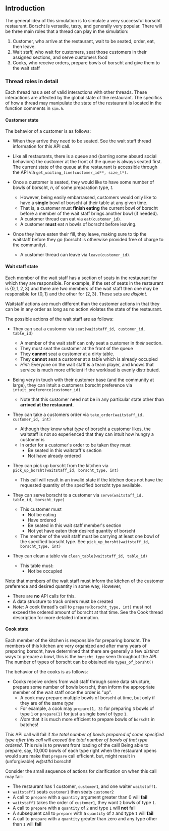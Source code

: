 ## Introduction

The general idea of this simulation is to simulate a very successful borscht restaurant. 
Borscht is versatile, tasty, and generally very popular.
There will be three main roles that a thread can play in the simulation:

1. Customer, who arrive at the restaurant, wait to be seated, order, eat, then leave.
2. Wait staff, who wait for customers, seat those customers in their assigned sections, and serve customers food
3. Cooks, who receive orders, prepare bowls of borscht and give them to the wait staff

### Thread roles in detail
Each thread has a set of valid interactions with other threads. These interactions are affected by the global state of the restaurant.
The specifics of how a thread may manipulate the state of the restaurant is located in the function comments in `sim.h`.

#### Customer state
The behavior of a customer is as follows:

- When they arrive they need to be seated. See the wait staff thread information for this API call.

- Like all restaurants, there is a queue and (barring some absurd social behaviors) the customer at the front of the queue is always seated first.
The current state of the queue at the restaurant is accessible through the API via `get_waiting_line(customer_id**, size_t*)`.

- Once a customer is seated, they would like to have some number of bowls of borscht, $n$, of some preparation type, $t$.
    - However, being easily embarrassed, customers would only like to have a **single** bowl of borscht at their table at any given time.
    - That is, a customer must **finish eating** the current bowl of borscht before a member of the wait staff brings another bowl (if needed).
    - A customer thread can eat via `eat(customer_id)`.
    - A customer **must** eat $n$ bowls of borscht before leaving.

- Once they have eaten their fill, they leave, making sure to tip the waitstaff before they go (borscht is otherwise provided free of charge to the community).
    - A customer thread can leave via `leave(customer_id)`.

#### Wait staff state
Each member of the wait staff has a section of seats in the restaurant for which they are responsible. 
For example,  if the set of seats in the restaurant is 
$\{0,1,2,3\}$ and there are two members of the wait staff then one may be responsible for $\{0,1\}$ and the other for $\{2,3\}$. These sets are *disjoint*.


Waitstaff actions are much different than the customer actions in that they can be in any order as long as no action violates the state of the restaurant.

The possible actions of the wait staff are as follows:
- They can seat a customer via `seat(waitstaff_id, customer_id, table_id)`
    - A member of the wait staff can only seat a customer in *their* section. 
    - They must seat the customer at the front of the queue
    - They **cannot** seat a customer at a dirty table.
    - They **cannot** seat a customer at a table which is already occupied
    - *Hint:* Everyone on the wait staff is a team player, and knows that service is much more efficient if the workload is evenly distributed.

- Being very in touch with their customer base (and the community at large), they can intuit a customers borscht preference via `intuit_preference(customer_id)`
    - Note that this customer need not be in any particular state other than **arrived at the restaurant**.

- They can take a customers order via `take_order(waitstaff_id, customer_id, int)`
    - Although they know what *type* of borscht a customer likes, the waitstaff is not so experienced that they can intuit how hungry a customer is
    - In order for a customer's order to be taken they must
        - Be seated in this waitstaff's section
        - Not have already ordered 


- They can pick up borscht from the kitchen via `pick_up_borsht(waitstaff_id, borscht_type, int)`
    - This call will result in an invalid state if the kitchen does not have the requested quantity of the specified borscht type available.

- They can serve borscht to a customer via `serve(waitstaff_id, table_id, borscht_type)`
    - This customer must
        - Not be eating
        - Have ordered
        - Be seated in this wait staff member's section
        - Not yet have eaten their desired quantity of borscht
    - The member of the wait staff must be carrying at least one bowl of the specified borscht type. See `pick_up_borsht(waitstaff_id, borscht_type, int)`

- They can clean a table via `clean_table(waitstaff_id, table_id)`
    - This table must:
        - Not be occupied


Note that members of the wait staff must inform the kitchen of the customer preference and desired quantity in some way, However,

- There are **no** API calls for this.
- A data structure to track orders must be created 
- *Note:* A cook thread's call to `prepare(borscht_type, int)` must not exceed the ordered amount of borscht at that time. See the Cook thread description for more detailed information.

#### Cook state
Each member of the kitchen is responsible for preparing borscht.
The members of this kitchen are very organized and after many years of preparing borscht, have determined that there are generally a few *distinct*  ways to prepare a bowl, this is the `borscht_type` seen throughout the API. The number of types of borscht can be obtained via `types_of_borsht()`

The behavior of the cooks is as follows:
- Cooks receive orders from wait staff through some data structure, prepare some number of bowls borscht, then inform the appropriate member of the wait staff once the order is "up".
    - A cook may prepare multiple bowls of borscht at time, but only if they are of the same *type*
    - For example, a cook may `prepare(1, 3)` for preparing `3` bowls of type `1` or `prepare(1)` for just a single bowl of type `1`. 
    - *Note* that it is much more efficient to prepare bowls of `borscht` in batches!


This API call will fail if *the total number of bowls prepared of some specified type after this call will exceed the total number of bowls of that type ordered*.
This rule is to prevent front loading of the call! Being able to prepare, say, 10,000 bowls of each type right when the restaurant opens would sure make that `prepare` call efficient, but, might result in (unforgivable) w@st#d borscht! 

Consider the small sequence of actions for clarification on when this call may fail:
- The restaurant has 1 customer, `customer1`, and one waiter `waitstaff1`.
- `waitstaff1` seats `customer1` then seats `customer2`
- A call to `prepare` with a `quantity` argument greater than 0 will **fail** 
- `waitstaff1` takes the order of `customer1`, they want `2` bowls of type `1`.
- A call to `prepare` with a `quantity` of `2` and type `1` will **not** fail
- A subsequent call to `prepare` with a `quantity` of `2` and type `1` will **fail**
- A call to `prepare` with a `quantity` greater than zero and any type other than `1` will **fail**



